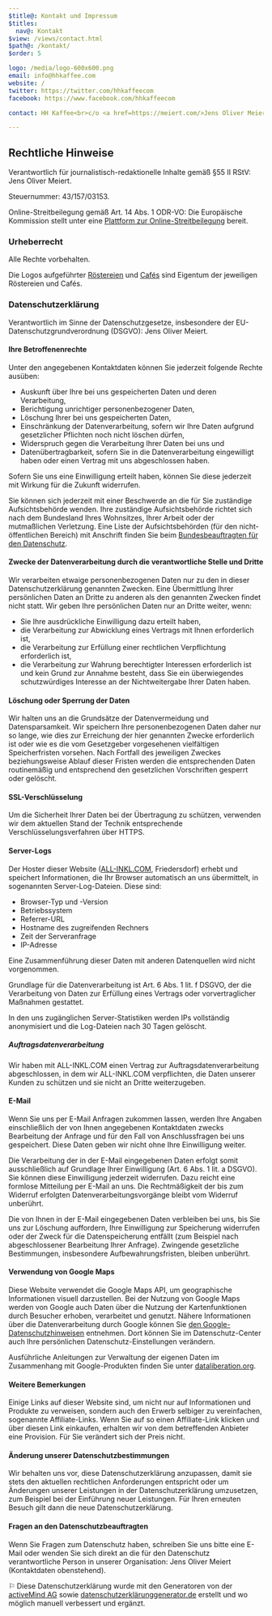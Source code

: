 ```yaml
---
$title@: Kontakt und Impressum
$titles:
  nav@: Kontakt
$view: /views/contact.html
$path@: /kontakt/
$order: 5

logo: /media/logo-600x600.png
email: info@hhkaffee.com
website: /
twitter: https://twitter.com/hhkaffeecom
facebook: https://www.facebook.com/hhkaffeecom

contact: HH Kaffee<br>c/o <a href=https://meiert.com/>Jens Oliver Meiert</a><br>Schwalbenplatz<br>22307 Hamburg<br><a href=tel:+49-157-50117717>0157-50117717</a>

---
```

## Rechtliche Hinweise

Verantwortlich für journalistisch-redaktionelle Inhalte gemäß §55 II RStV: Jens Oliver Meiert.

Steuernummer: 43/157/03153.

Online-Streitbeilegung gemäß Art. 14 Abs. 1 ODR-VO: Die Europäische Kommission stellt unter eine [Plattform zur Online-Streitbeilegung](https://ec.europa.eu/consumers/odr/) bereit.

### Urheberrecht

Alle Rechte vorbehalten.

Die Logos aufgeführter [Röstereien]([url('/content/pages/roasters.md')]) und [Cafés]([url('/content/pages/cafes.md')]) sind Eigentum der jeweiligen Röstereien und Cafés.  

### Datenschutzerklärung

Verantwortlich im Sinne der Datenschutzgesetze, insbesondere der EU-Datenschutzgrundverordnung (DSGVO): Jens Oliver Meiert.

#### Ihre Betroffenenrechte

Unter den angegebenen Kontaktdaten können Sie jederzeit folgende Rechte ausüben:

* Auskunft über Ihre bei uns gespeicherten Daten und deren Verarbeitung,
* Berichtigung unrichtiger personenbezogener Daten,
* Löschung Ihrer bei uns gespeicherten Daten,
* Einschränkung der Datenverarbeitung, sofern wir Ihre Daten aufgrund gesetzlicher Pflichten noch nicht löschen dürfen,
* Widerspruch gegen die Verarbeitung Ihrer Daten bei uns und
* Datenübertragbarkeit, sofern Sie in die Datenverarbeitung eingewilligt haben oder einen Vertrag mit uns abgeschlossen haben.

Sofern Sie uns eine Einwilligung erteilt haben, können Sie diese jederzeit mit Wirkung für die Zukunft widerrufen.

Sie können sich jederzeit mit einer Beschwerde an die für Sie zuständige Aufsichtsbehörde wenden. Ihre zuständige Aufsichtsbehörde richtet sich nach dem Bundesland Ihres Wohnsitzes, Ihrer Arbeit oder der mutmaßlichen Verletzung. Eine Liste der Aufsichtsbehörden (für den nicht-öffentlichen Bereich) mit Anschrift finden Sie beim [Bundesbeauftragten für den Datenschutz](https://www.bfdi.bund.de/DE/Infothek/Anschriften_Links/anschriften_links-node.html).

#### Zwecke der Datenverarbeitung durch die verantwortliche Stelle und Dritte

Wir verarbeiten etwaige personenbezogenen Daten nur zu den in dieser Datenschutzerklärung genannten Zwecken. Eine Übermittlung Ihrer persönlichen Daten an Dritte zu anderen als den genannten Zwecken findet nicht statt. Wir geben Ihre persönlichen Daten nur an Dritte weiter, wenn:

* Sie Ihre ausdrückliche Einwilligung dazu erteilt haben,
* die Verarbeitung zur Abwicklung eines Vertrags mit Ihnen erforderlich ist,
* die Verarbeitung zur Erfüllung einer rechtlichen Verpflichtung erforderlich ist,
* die Verarbeitung zur Wahrung berechtigter Interessen erforderlich ist und kein Grund zur Annahme besteht, dass Sie ein überwiegendes schutzwürdiges Interesse an der Nichtweitergabe Ihrer Daten haben.

#### Löschung oder Sperrung der Daten

Wir halten uns an die Grundsätze der Datenvermeidung und Datensparsamkeit. Wir speichern Ihre personenbezogenen Daten daher nur so lange, wie dies zur Erreichung der hier genannten Zwecke erforderlich ist oder wie es die vom Gesetzgeber vorgesehenen vielfältigen Speicherfristen vorsehen. Nach Fortfall des jeweiligen Zweckes beziehungsweise Ablauf dieser Fristen werden die entsprechenden Daten routinemäßig und entsprechend den gesetzlichen Vorschriften gesperrt oder gelöscht.

#### SSL-Verschlüsselung

Um die Sicherheit Ihrer Daten bei der Übertragung zu schützen, verwenden wir dem aktuellen Stand der Technik entsprechende Verschlüsselungsverfahren über HTTPS.

#### Server-Logs

Der Hoster dieser Website ([ALL-INKL.COM](https://all-inkl.com/), Friedersdorf) erhebt und speichert Informationen, die Ihr Browser automatisch an uns übermittelt, in sogenannten Server-Log-Dateien. Diese sind:

* Browser-Typ und -Version
* Betriebssystem
* Referrer-URL
* Hostname des zugreifenden Rechners
* Zeit der Serveranfrage
* IP-Adresse

Eine Zusammenführung dieser Daten mit anderen Datenquellen wird nicht vorgenommen.

Grundlage für die Datenverarbeitung ist Art. 6 Abs. 1 lit. f DSGVO, der die Verarbeitung von Daten zur Erfüllung eines Vertrags oder vorvertraglicher Maßnahmen gestattet.

In den uns zugänglichen Server-Statistiken werden IPs vollständig anonymisiert und die Log-Dateien nach 30 Tagen gelöscht.

##### Auftragsdatenverarbeitung

Wir haben mit ALL-INKL.COM einen Vertrag zur Auftragsdatenverarbeitung abgeschlossen, in dem wir ALL-INKL.COM verpflichten, die Daten unserer Kunden zu schützen und sie nicht an Dritte weiterzugeben.

#### E-Mail

Wenn Sie uns per E-Mail Anfragen zukommen lassen, werden Ihre Angaben einschließlich der von Ihnen angegebenen Kontaktdaten zwecks Bearbeitung der Anfrage und für den Fall von Anschlussfragen bei uns gespeichert. Diese Daten geben wir nicht ohne Ihre Einwilligung weiter.

Die Verarbeitung der in der E-Mail eingegebenen Daten erfolgt somit ausschließlich auf Grundlage Ihrer Einwilligung (Art. 6 Abs. 1 lit. a DSGVO). Sie können diese Einwilligung jederzeit widerrufen. Dazu reicht eine formlose Mitteilung per E-Mail an uns. Die Rechtmäßigkeit der bis zum Widerruf erfolgten Datenverarbeitungsvorgänge bleibt vom Widerruf unberührt.

Die von Ihnen in der E-Mail eingegebenen Daten verbleiben bei uns, bis Sie uns zur Löschung auffordern, Ihre Einwilligung zur Speicherung widerrufen oder der Zweck für die Datenspeicherung entfällt (zum Beispiel nach abgeschlossener Bearbeitung Ihrer Anfrage). Zwingende gesetzliche Bestimmungen, insbesondere Aufbewahrungsfristen, bleiben unberührt.

#### Verwendung von Google Maps

Diese Website verwendet die Google Maps API, um geographische Informationen visuell darzustellen. Bei der Nutzung von Google Maps werden von Google auch Daten über die Nutzung der Kartenfunktionen durch Besucher erhoben, verarbeitet und genutzt. Nähere Informationen über die Datenverarbeitung durch Google können Sie [den Google-Datenschutzhinweisen](https://policies.google.com/privacy) entnehmen. Dort können Sie im Datenschutz-Center auch Ihre persönlichen Datenschutz-Einstellungen verändern.

Ausführliche Anleitungen zur Verwaltung der eigenen Daten im Zusammenhang mit Google-Produkten finden Sie unter [dataliberation.org](http://www.dataliberation.org/).

#### Weitere Bemerkungen

Einige Links auf dieser Website sind, um nicht nur auf Informationen und Produkte zu verweisen, sondern auch den Erwerb selbiger zu vereinfachen, sogenannte Affiliate-Links. Wenn Sie auf so einen Affiliate-Link klicken und über diesen Link einkaufen, erhalten wir von dem betreffenden Anbieter eine Provision. Für Sie verändert sich der Preis nicht.

#### Änderung unserer Datenschutzbestimmungen

Wir behalten uns vor, diese Datenschutzerklärung anzupassen, damit sie stets den aktuellen rechtlichen Anforderungen entspricht oder um Änderungen unserer Leistungen in der Datenschutzerklärung umzusetzen, zum Beispiel bei der Einführung neuer Leistungen. Für Ihren erneuten Besuch gilt dann die neue Datenschutzerklärung.

#### Fragen an den Datenschutzbeauftragten

Wenn Sie Fragen zum Datenschutz haben, schreiben Sie uns bitte eine E-Mail oder wenden Sie sich direkt an die für den Datenschutz verantwortliche Person in unserer Organisation: Jens Oliver Meiert (Kontaktdaten obenstehend).

⚐ Diese Datenschutzerklärung wurde mit den Generatoren von der [activeMind AG](https://www.activemind.de/datenschutz/datenschutzhinweis-generator/) sowie [datenschutzerklärunggenerator.de](https://xn--datenschutzerklrunggenerator-knc.de/) erstellt und wo möglich manuell verbessert und ergänzt.